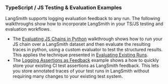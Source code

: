 ### TypeScript / JS Testing & Evaluation Examples

LangSmith supports logging evaluation feedback to any run. The following walkthroughs show how to incorporate LangSmith in your TS/JS testing and evaluation workflows.

- The [Evaluating JS Chains in Python](./eval-in-python/) walkthrough shows how to run your JS chain over a LangSmith dataset and then evaluate the resulting traces in python, using a custom evaluator to test the structured results. This applies the technique presented in [Evaluating Existing Runs](../testing-examples/evaluate-existing-test-project/evaluate_runs.ipynb).
- The [Logging Assertions as Feedback](./simple-test/) example shows a how to quickly store your existing CI test assertions as LangSmith feedback. This lets you store annotated traces of your test runs in LangSmith without requiring many changes to your existing test system.
